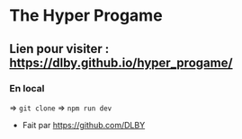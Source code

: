 # The Hyper Progame

## Lien pour visiter : https://dlby.github.io/hyper_progame/ 

### En local

=> `git clone` => `npm run dev`


* Fait par https://github.com/DLBY
